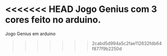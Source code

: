 <<<<<<< HEAD
Jogo Genius com 3 cores feito no arduino.
=======

Jogo Genius em arduino
>>>>>>> 2cabd5d994a5c2fae112632fdb64f877f9b2250d
